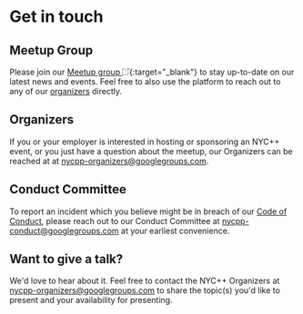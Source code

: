 # Get in touch

## Meetup Group
Please join our [Meetup group <img src="/redirect-icon.png" width=12em/>](
https://opencollective.com/foundation){:target="\_blank"} to stay up-to-date on
our latest news and events. Feel free to also use the platform to reach out to
any of our [organizers](/policy/governance) directly.


## Organizers
If you or your employer is interested in hosting or sponsoring an NYC++ event,
or you just have a question about the meetup, our Organizers can be reached at
at [nycpp-organizers@googlegroups.com](
mailto:nycpp-organizers@googlegroups.com).


## Conduct Committee
To report an incident which you believe might be in breach of our
[Code of Conduct](/policy/conduct), please reach out to our Conduct
Committee at [nycpp-conduct@googlegroups.com](
mailto:nycpp-conduct@googlegroups.com) at your earliest convenience.

## Want to give a talk?
We'd love to hear about it. Feel free to contact the NYC++ Organizers at
[nycpp-organizers@googlegroups.com](mailto:nycpp-organizers@googlegroups.com) to
share the topic(s) you'd like to present and your availability for presenting.
